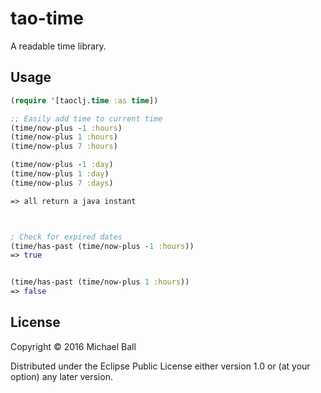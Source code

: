 # tao-time

A readable time library.


## Usage

```clojure
(require '[taoclj.time :as time])

;; Easily add time to current time
(time/now-plus -1 :hours)
(time/now-plus 1 :hours)
(time/now-plus 7 :hours)

(time/now-plus -1 :day)
(time/now-plus 1 :day)
(time/now-plus 7 :days)

=> all return a java instant



; Check for expired dates
(time/has-past (time/now-plus -1 :hours))
=> true


(time/has-past (time/now-plus 1 :hours))
=> false

```



## License

Copyright © 2016 Michael Ball

Distributed under the Eclipse Public License either version 1.0 or (at
your option) any later version.
